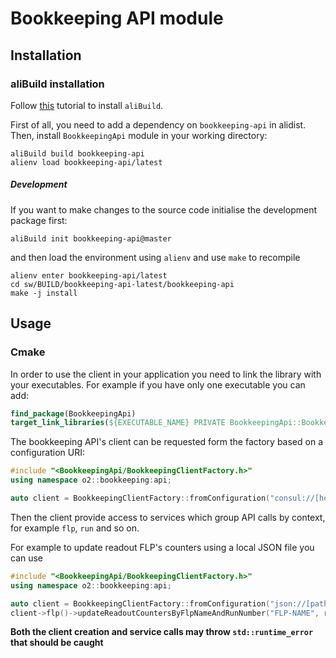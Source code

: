 # Bookkeeping API module

## Installation

### aliBuild installation

Follow [this](https://alice-doc.github.io/alice-analysis-tutorial/building/) tutorial to install `aliBuild`.

First of all, you need to add a dependency on `bookkeeping-api` in alidist.
Then, install `BookkeepingApi` module in your working directory:

```
aliBuild build bookkeeping-api
alienv load bookkeeping-api/latest
```

##### Development

If you want to make changes to the source code initialise the development package first:

```
aliBuild init bookkeeping-api@master
```

and then load the environment using `alienv` and use `make` to recompile

```
alienv enter bookkeeping-api/latest
cd sw/BUILD/bookkeeping-api-latest/bookkeeping-api
make -j install
```

## Usage

### Cmake

In order to use the client in your application you need to link the library with your executables. For example if you
have only one executable you can add:

```cmake
find_package(BookkeepingApi)
target_link_libraries(${EXECUTABLE_NAME} PRIVATE BookkeepingApi::BookkeepingApi)
```

The bookkeeping API's client can be requested form the factory based on a configuration URI:

```cpp
#include "<BookkeepingApi/BookkeepingClientFactory.h>"
using namespace o2::bookkeeping:api;

auto client = BookkeepingClientFactory::fromConfiguration("consul://[host][:port]");
```

Then the client provide access to services which group API calls by context, for example `flp`, `run` and so on.

For example to update readout FLP's counters using a local JSON file you can use

```cpp
#include "<BookkeepingApi/BookkeepingClientFactory.h>"
using namespace o2::bookkeeping:api;

auto client = BookkeepingClientFactory::fromConfiguration("json://[path-to-configuration-file]");
client->flp()->updateReadoutCountersByFlpNameAndRunNumber("FLP-NAME", runNumber, nSubtimeframes, nEquipmentBytes, nRecordingBytes, nFairMQBytes);
```

**Both the client creation and service calls may throw `std::runtime_error` that should be caught**
